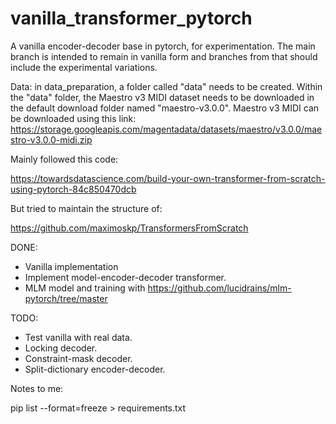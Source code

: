 # vanilla_transformer_pytorch
A vanilla encoder-decoder base in pytorch, for experimentation. The main branch is intended to remain in vanilla form and branches from that should include the experimental variations.

Data: in data_preparation, a folder called "data" needs to be created. Within the "data" folder, the Maestro v3 MIDI dataset needs to be downloaded in the default download folder named "maestro-v3.0.0". Maestro v3 MIDI can be downloaded using this link: https://storage.googleapis.com/magentadata/datasets/maestro/v3.0.0/maestro-v3.0.0-midi.zip 

Mainly followed this code:

https://towardsdatascience.com/build-your-own-transformer-from-scratch-using-pytorch-84c850470dcb

But tried to maintain the structure of:

https://github.com/maximoskp/TransformersFromScratch

DONE:
- Vanilla implementation
- Implement model-encoder-decoder transformer.
- MLM model and training with https://github.com/lucidrains/mlm-pytorch/tree/master 

TODO:
- Test vanilla with real data.
- Locking decoder.
- Constraint-mask decoder.
- Split-dictionary encoder-decoder.

Notes to me:

pip list --format=freeze > requirements.txt